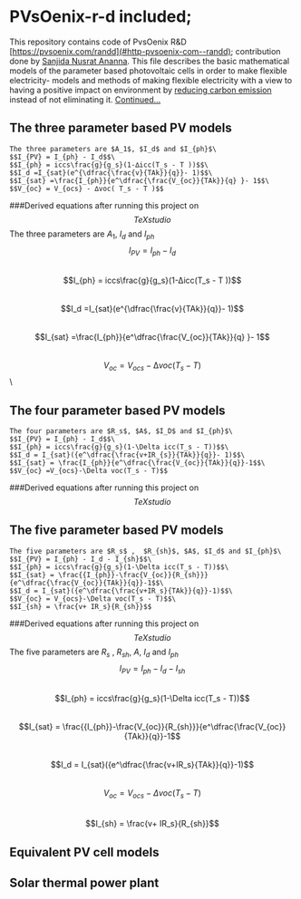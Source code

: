 # PVsOenix-r-d included;
This repository contains code of PvsOenix R&D [https://pvsoenix.com/randd](#http-pvsoenix-com--randd); contribution done by [Sanjida Nusrat Ananna](#Sanjida-Nusrat-Ananna). This file describes the basic mathematical models of the parameter based photovoltaic cells in order to make flexible electricity- models and methods of making flexible electricity with a view to having a positive impact on environment by [reducing carbon emission](reducing-carbob-emission) instead of not eliminating it. 
[Continued...](#Continued...)
## The three parameter based PV models
```
The three parameters are $A_1$, $I_d$ and $I_{ph}$\
$$I_{PV} = I_{ph} - I_d$$\
$$I_{ph} = iccs\frac{g}{g_s}(1-∆icc(T_s - T ))$$\
$$I_d =I_{sat}(e^{\dfrac{\frac{v}{TAk}}{q}}- 1)$$\
$$I_{sat} =\frac{I_{ph}}{e^\dfrac{\frac{V_{oc}}{TAk}}{q} }- 1$$\
$$V_{oc} = V_{ocs} - ∆voc( T_s - T )$$
```
###Derived equations after running this project on $$TeXstudio$$
The three parameters are $A_1$, $I_d$ and $I_{ph}$\
$$I_{PV} = I_{ph} - I_d$$\
$$I_{ph} = iccs\frac{g}{g_s}(1-∆icc(T_s - T ))$$\
$$I_d =I_{sat}(e^{\dfrac{\frac{v}{TAk}}{q}}- 1)$$\
$$I_{sat} =\frac{I_{ph}}{e^\dfrac{\frac{V_{oc}}{TAk}}{q} }- 1$$\
$$V_{oc} = V_{ocs} - ∆voc( T_s - T )$$\
## The four parameter based PV models
```
The four parameters are $R_s$, $A$, $I_D$ and $I_{ph}$\
$$I_{PV} = I_{ph} - I_d$$\
$$I_{ph} = iccs\frac{g}{g_s}(1-\Delta icc(T_s - T))$$\
$$I_d = I_{sat}({e^\dfrac{\frac{v+IR_{s}}{TAk}}{q}}- 1)$$\
$$I_{sat} = \frac{I_{ph}}{e^\dfrac{\frac{V_{oc}}{TAk}}{q}}-1$$\
$$V_{oc} =V_{ocs}-\Delta voc(T_s - T)$$
```
###Derived equations after running this project on $$TeXstudio$$
## The five parameter based PV models
```
The five parameters are $R_s$ ,  $R_{sh}$, $A$, $I_d$ and $I_{ph}$\
$$I_{PV} = I_{ph} - I_d - I_{sh}$$\
$$I_{ph} = iccs\frac{g}{g_s}(1-\Delta icc(T_s - T))$$\
$$I_{sat} = \frac{{I_{ph}}-\frac{V_{oc}}{R_{sh}}}{e^\dfrac{\frac{V_{oc}}{TAk}}{q}}-1$$\
$$I_d = I_{sat}({e^\dfrac{\frac{v+IR_s}{TAk}}{q}}-1)$$\
$$V_{oc} = V_{ocs}-\Delta voc(T_s - T)$$\
$$I_{sh} = \frac{v+ IR_s}{R_{sh}}$$
```
###Derived equations after running this project on $$TeXstudio$$
The five parameters are $R_s$ ,  $R_{sh}$, $A$, $I_d$ and $I_{ph}$\
$$I_{PV} = I_{ph} - I_d - I_{sh}$$\
$$I_{ph} = iccs\frac{g}{g_s}(1-\Delta icc(T_s - T))$$\
$$I_{sat} = \frac{{I_{ph}}-\frac{V_{oc}}{R_{sh}}}{e^\dfrac{\frac{V_{oc}}{TAk}}{q}}-1$$\
$$I_d = I_{sat}({e^\dfrac{\frac{v+IR_s}{TAk}}{q}}-1)$$\
$$V_{oc} = V_{ocs}-\Delta voc(T_s - T)$$\
$$I_{sh} = \frac{v+ IR_s}{R_{sh}}$$
## Equivalent PV cell models
## Solar thermal power plant
